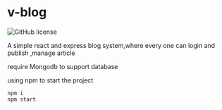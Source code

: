 # v-blog
![GitHub license](https://img.shields.io/badge/license-MIT-blue.svg)

A simple react and express blog system,where every one can login and publish ,manage article

require Mongodb to support database

using npm to start the project
```
npm i 
npm start
```